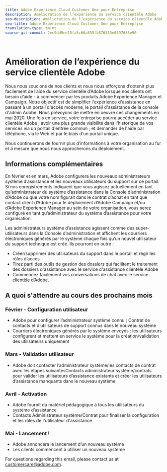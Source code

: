 ```yaml
---
title: Adobe Experience Cloud Customer One pour Entreprise
description: Amélioration de l’expérience du service clientèle Adobe
seo-description: Amélioration de l’expérience du service clientèle Adobe
seo-title: Adobe Experience Cloud Customer One pour Entreprise
translation-type: tm+mt
source-git-commit: 2ec9dd9ee15fa5c66a555fb876315e0697635e90

---
```



# Amélioration de l’expérience du service clientèle Adobe

Nous nous soucions de nos clients et nous nous efforçons d’obtenir plus facilement de l’aide du service clientèle d’Adobe lorsque nos clients ont besoin d’aide - à commencer par les produits Adobe Experience Manager et Campaign. Notre objectif est de simplifier l&#39;expérience d&#39;assistance en passant à un portail d&#39;accès moderne, le portail d&#39;assistance de la console d&#39;admin Adobe. Nous prévoyons de mettre en oeuvre ces changements en mai 2020.  Une fois en service, votre entreprise pourra accéder au service clientèle Adobe ; avoir une plus grande visibilité dans l&#39;historique de vos services via un portail d&#39;entrée commun ; et demander de l&#39;aide par téléphone, via le Web et par le biais d&#39;un portail unique.

Nous continuerons de fournir plus d’informations à votre organisation au fur et à mesure que nous nous approcherons du déploiement.

## Informations complémentaires

En février et en mars, Adobe configurera les nouveaux administrateurs système d’assistance et les nouveaux utilisateurs du support sur ce portail.  Si nos enregistrements indiquent que vous agissez actuellement en tant qu’administrateur du système d’assistance dans la Console d’administration d’Adobe ou que votre nom figurait dans le contrat d’achat en tant que contact client d’Adobe pour le déploiement d’Adobe Campaign et/ou d’Adobe Experience Manager au sein de votre organisation, vous serez configuré en tant qu’administrateur du système d’assistance pour votre organisation.

Les administrateurs système d’assistance agissent comme des super-utilisateurs dans la Console d’administration et affichent les courriers électroniques générés par le système chaque fois qu’un nouvel utilisateur du support technique est créé.  Ils pourront en outre :

* Créer/supprimer des utilisateurs du support dans le portail et régir les rôles d’accès
* Tirez parti des outils de gestion des dossiers qui facilitent le traitement des dossiers d&#39;assistance avec le service d&#39;assistance clientèle Adobe
* Commencez facilement vos conversations de chat avec le service clientèle d’Adobe.

## A quoi s&#39;attendre au cours des prochains mois

### Février - Configuration utilisateur

* Adobe pour configurer l’administrateur système connu ; Contrat de contacts et d’utilisateurs de support connus dans le nouveau système
* Courriers électroniques générés par le système envoyés : les utilisateurs configurent et mettent en service le système pour la création/validation des utilisateurs uniquement

### Mars - Validation utilisateur

* Adobe doit contacter l’administrateur système/les contacts de contrat avec les étapes suivantesContacts administrateur système/contrats pour valider les utilisateurs d’assistance existants et créer les utilisateurs d’assistance manquants dans le nouveau système

### Avril - Activation

* Adobe fournit du matériel pédagogique à tous les utilisateurs du système d’assistance
* Contacts Administrateur système/Contrat pour finaliser la configuration et les rôles de l&#39;utilisateur d&#39;assistance

### Mai - Lancement !

* Adobe annoncera le lancement d’un nouveau système
* Les clients commencent à utiliser un nouveau système

For questions regarding this email, please contact us at [customercare@adobe.com](mailto:customercare@adobe.com).
